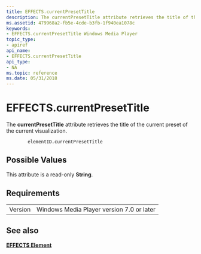 ```yaml
---
title: EFFECTS.currentPresetTitle
description: The currentPresetTitle attribute retrieves the title of the current preset of the current visualization.
ms.assetid: 479968a2-fb5e-4cde-b3fb-1f940ea1078c
keywords:
- EFFECTS.currentPresetTitle Windows Media Player
topic_type:
- apiref
api_name:
- EFFECTS.currentPresetTitle
api_type:
- NA
ms.topic: reference
ms.date: 05/31/2018
---
```


# EFFECTS.currentPresetTitle

The **currentPresetTitle** attribute retrieves the title of the current preset of the current visualization.

``` syntax
        elementID.currentPresetTitle
```

## Possible Values

This attribute is a read-only **String**.

## Requirements



|                    |                                                      |
|--------------------|------------------------------------------------------|
| Version<br/> | Windows Media Player version 7.0 or later<br/> |



## See also

<dl> <dt>

[**EFFECTS Element**](effects-element.md)
</dt> </dl>

 

 





